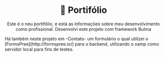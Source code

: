 
<h1 align="center">📑 Portifólio</h1>
<p align="center">Este é o neu portifólio, e está as informações sobre meu desenvolvimento como profissional. Desenvolvi este projeto com framework Bulma</p>
<p> Há também neste projeto em -Contato- um formulário o qual utilizei o [FormsPree](http://formspree.io/) para o backend, utilizando o xamp como servidor local para fins de testes. </p>


